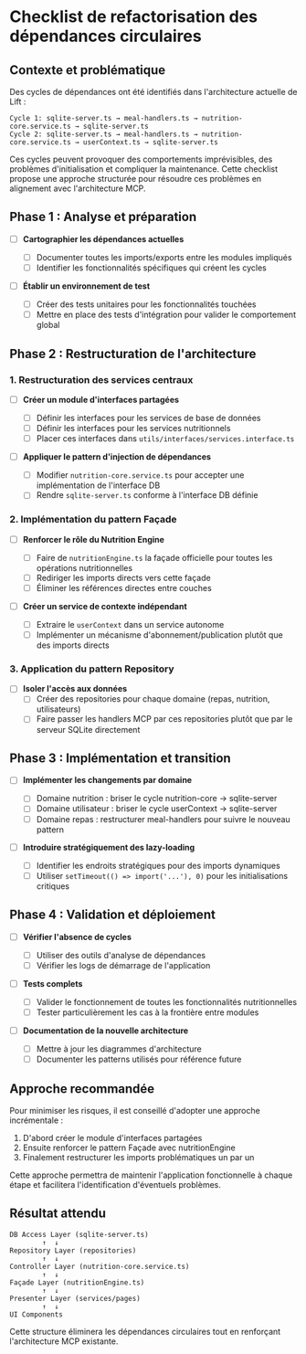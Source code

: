 # Checklist de refactorisation des dépendances circulaires

## Contexte et problématique

Des cycles de dépendances ont été identifiés dans l'architecture actuelle de Lift :

```
Cycle 1: sqlite-server.ts → meal-handlers.ts → nutrition-core.service.ts → sqlite-server.ts
Cycle 2: sqlite-server.ts → meal-handlers.ts → nutrition-core.service.ts → userContext.ts → sqlite-server.ts
```

Ces cycles peuvent provoquer des comportements imprévisibles, des problèmes d'initialisation et compliquer la maintenance. Cette checklist propose une approche structurée pour résoudre ces problèmes en alignement avec l'architecture MCP.

## Phase 1 : Analyse et préparation

- [ ] **Cartographier les dépendances actuelles**

  - [ ] Documenter toutes les imports/exports entre les modules impliqués
  - [ ] Identifier les fonctionnalités spécifiques qui créent les cycles

- [ ] **Établir un environnement de test**
  - [ ] Créer des tests unitaires pour les fonctionnalités touchées
  - [ ] Mettre en place des tests d'intégration pour valider le comportement global

## Phase 2 : Restructuration de l'architecture

### 1. Restructuration des services centraux

- [ ] **Créer un module d'interfaces partagées**

  - [ ] Définir les interfaces pour les services de base de données
  - [ ] Définir les interfaces pour les services nutritionnels
  - [ ] Placer ces interfaces dans `utils/interfaces/services.interface.ts`

- [ ] **Appliquer le pattern d'injection de dépendances**
  - [ ] Modifier `nutrition-core.service.ts` pour accepter une implémentation de l'interface DB
  - [ ] Rendre `sqlite-server.ts` conforme à l'interface DB définie

### 2. Implémentation du pattern Façade

- [ ] **Renforcer le rôle du Nutrition Engine**

  - [ ] Faire de `nutritionEngine.ts` la façade officielle pour toutes les opérations nutritionnelles
  - [ ] Rediriger les imports directs vers cette façade
  - [ ] Éliminer les références directes entre couches

- [ ] **Créer un service de contexte indépendant**
  - [ ] Extraire le `userContext` dans un service autonome
  - [ ] Implémenter un mécanisme d'abonnement/publication plutôt que des imports directs

### 3. Application du pattern Repository

- [ ] **Isoler l'accès aux données**
  - [ ] Créer des repositories pour chaque domaine (repas, nutrition, utilisateurs)
  - [ ] Faire passer les handlers MCP par ces repositories plutôt que par le serveur SQLite directement

## Phase 3 : Implémentation et transition

- [ ] **Implémenter les changements par domaine**

  - [ ] Domaine nutrition : briser le cycle nutrition-core → sqlite-server
  - [ ] Domaine utilisateur : briser le cycle userContext → sqlite-server
  - [ ] Domaine repas : restructurer meal-handlers pour suivre le nouveau pattern

- [ ] **Introduire stratégiquement des lazy-loading**
  - [ ] Identifier les endroits stratégiques pour des imports dynamiques
  - [ ] Utiliser `setTimeout(() => import('...'), 0)` pour les initialisations critiques

## Phase 4 : Validation et déploiement

- [ ] **Vérifier l'absence de cycles**

  - [ ] Utiliser des outils d'analyse de dépendances
  - [ ] Vérifier les logs de démarrage de l'application

- [ ] **Tests complets**

  - [ ] Valider le fonctionnement de toutes les fonctionnalités nutritionnelles
  - [ ] Tester particulièrement les cas à la frontière entre modules

- [ ] **Documentation de la nouvelle architecture**
  - [ ] Mettre à jour les diagrammes d'architecture
  - [ ] Documenter les patterns utilisés pour référence future

## Approche recommandée

Pour minimiser les risques, il est conseillé d'adopter une approche incrémentale :

1. D'abord créer le module d'interfaces partagées
2. Ensuite renforcer le pattern Façade avec nutritionEngine
3. Finalement restructurer les imports problématiques un par un

Cette approche permettra de maintenir l'application fonctionnelle à chaque étape et facilitera l'identification d'éventuels problèmes.

## Résultat attendu

```
DB Access Layer (sqlite-server.ts)
        ↑  ↓
Repository Layer (repositories)
        ↑  ↓
Controller Layer (nutrition-core.service.ts)
        ↑  ↓
Façade Layer (nutritionEngine.ts)
        ↑  ↓
Presenter Layer (services/pages)
        ↑  ↓
UI Components
```

Cette structure éliminera les dépendances circulaires tout en renforçant l'architecture MCP existante.
